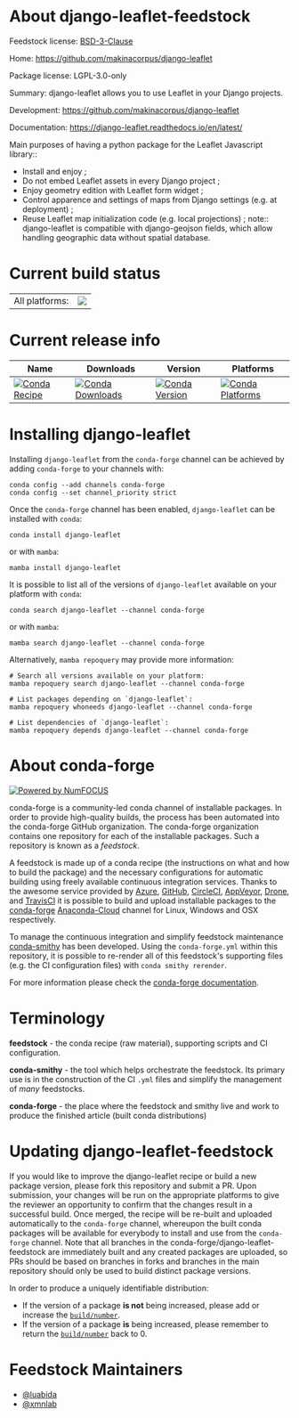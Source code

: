 About django-leaflet-feedstock
==============================

Feedstock license: [BSD-3-Clause](https://github.com/conda-forge/django-leaflet-feedstock/blob/main/LICENSE.txt)

Home: https://github.com/makinacorpus/django-leaflet

Package license: LGPL-3.0-only

Summary: django-leaflet allows you to use Leaflet in your Django projects.

Development: https://github.com/makinacorpus/django-leaflet

Documentation: https://django-leaflet.readthedocs.io/en/latest/

Main purposes of having a python package for the Leaflet Javascript library::
- Install and enjoy ;
- Do not embed Leaflet assets in every Django project ;
- Enjoy geometry edition with Leaflet form widget ;
- Control apparence and settings of maps from Django settings (e.g. at deployment) ;
- Reuse Leaflet map initialization code (e.g. local projections) ;
note:: django-leaflet is compatible with django-geojson fields, which allow handling
geographic data without spatial database.


Current build status
====================


<table><tr><td>All platforms:</td>
    <td>
      <a href="https://dev.azure.com/conda-forge/feedstock-builds/_build/latest?definitionId=3832&branchName=main">
        <img src="https://dev.azure.com/conda-forge/feedstock-builds/_apis/build/status/django-leaflet-feedstock?branchName=main">
      </a>
    </td>
  </tr>
</table>

Current release info
====================

| Name | Downloads | Version | Platforms |
| --- | --- | --- | --- |
| [![Conda Recipe](https://img.shields.io/badge/recipe-django--leaflet-green.svg)](https://anaconda.org/conda-forge/django-leaflet) | [![Conda Downloads](https://img.shields.io/conda/dn/conda-forge/django-leaflet.svg)](https://anaconda.org/conda-forge/django-leaflet) | [![Conda Version](https://img.shields.io/conda/vn/conda-forge/django-leaflet.svg)](https://anaconda.org/conda-forge/django-leaflet) | [![Conda Platforms](https://img.shields.io/conda/pn/conda-forge/django-leaflet.svg)](https://anaconda.org/conda-forge/django-leaflet) |

Installing django-leaflet
=========================

Installing `django-leaflet` from the `conda-forge` channel can be achieved by adding `conda-forge` to your channels with:

```
conda config --add channels conda-forge
conda config --set channel_priority strict
```

Once the `conda-forge` channel has been enabled, `django-leaflet` can be installed with `conda`:

```
conda install django-leaflet
```

or with `mamba`:

```
mamba install django-leaflet
```

It is possible to list all of the versions of `django-leaflet` available on your platform with `conda`:

```
conda search django-leaflet --channel conda-forge
```

or with `mamba`:

```
mamba search django-leaflet --channel conda-forge
```

Alternatively, `mamba repoquery` may provide more information:

```
# Search all versions available on your platform:
mamba repoquery search django-leaflet --channel conda-forge

# List packages depending on `django-leaflet`:
mamba repoquery whoneeds django-leaflet --channel conda-forge

# List dependencies of `django-leaflet`:
mamba repoquery depends django-leaflet --channel conda-forge
```


About conda-forge
=================

[![Powered by
NumFOCUS](https://img.shields.io/badge/powered%20by-NumFOCUS-orange.svg?style=flat&colorA=E1523D&colorB=007D8A)](https://numfocus.org)

conda-forge is a community-led conda channel of installable packages.
In order to provide high-quality builds, the process has been automated into the
conda-forge GitHub organization. The conda-forge organization contains one repository
for each of the installable packages. Such a repository is known as a *feedstock*.

A feedstock is made up of a conda recipe (the instructions on what and how to build
the package) and the necessary configurations for automatic building using freely
available continuous integration services. Thanks to the awesome service provided by
[Azure](https://azure.microsoft.com/en-us/services/devops/), [GitHub](https://github.com/),
[CircleCI](https://circleci.com/), [AppVeyor](https://www.appveyor.com/),
[Drone](https://cloud.drone.io/welcome), and [TravisCI](https://travis-ci.com/)
it is possible to build and upload installable packages to the
[conda-forge](https://anaconda.org/conda-forge) [Anaconda-Cloud](https://anaconda.org/)
channel for Linux, Windows and OSX respectively.

To manage the continuous integration and simplify feedstock maintenance
[conda-smithy](https://github.com/conda-forge/conda-smithy) has been developed.
Using the ``conda-forge.yml`` within this repository, it is possible to re-render all of
this feedstock's supporting files (e.g. the CI configuration files) with ``conda smithy rerender``.

For more information please check the [conda-forge documentation](https://conda-forge.org/docs/).

Terminology
===========

**feedstock** - the conda recipe (raw material), supporting scripts and CI configuration.

**conda-smithy** - the tool which helps orchestrate the feedstock.
                   Its primary use is in the construction of the CI ``.yml`` files
                   and simplify the management of *many* feedstocks.

**conda-forge** - the place where the feedstock and smithy live and work to
                  produce the finished article (built conda distributions)


Updating django-leaflet-feedstock
=================================

If you would like to improve the django-leaflet recipe or build a new
package version, please fork this repository and submit a PR. Upon submission,
your changes will be run on the appropriate platforms to give the reviewer an
opportunity to confirm that the changes result in a successful build. Once
merged, the recipe will be re-built and uploaded automatically to the
`conda-forge` channel, whereupon the built conda packages will be available for
everybody to install and use from the `conda-forge` channel.
Note that all branches in the conda-forge/django-leaflet-feedstock are
immediately built and any created packages are uploaded, so PRs should be based
on branches in forks and branches in the main repository should only be used to
build distinct package versions.

In order to produce a uniquely identifiable distribution:
 * If the version of a package **is not** being increased, please add or increase
   the [``build/number``](https://docs.conda.io/projects/conda-build/en/latest/resources/define-metadata.html#build-number-and-string).
 * If the version of a package **is** being increased, please remember to return
   the [``build/number``](https://docs.conda.io/projects/conda-build/en/latest/resources/define-metadata.html#build-number-and-string)
   back to 0.

Feedstock Maintainers
=====================

* [@luabida](https://github.com/luabida/)
* [@xmnlab](https://github.com/xmnlab/)

